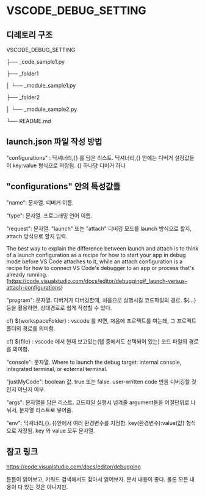 # VSCODE_DEBUG_SETTING


## 디레토리 구조
VSCODE_DEBUG_SETTING

├── _code_sample1.py

├── _folder1

│   └── _module_sample1.py

├── _folder2

│   └── _module_sample2.py

└── README.md

## launch.json 파일 작성 방법

"configurations" : 딕셔너리,{} 를 담은 리스트. 딕셔너리,{} 안에는 디버거 설정값들이 key:value 형식으로 저장됨. {} 하나당 디버거 하나

## "configurations" 안의 특성값들

"name": 문자열. 디버거 이름.

"type": 문자열. 프로그래밍 언어 이름.

"request": 문자열. "launch" 또는 "attach" 디버깅 모드를 launch 방식으로 할지, attach 방식으로 할지 입력. 

The best way to explain the difference between launch and attach is to think of a launch configuration as a recipe for how to start your app in debug mode before VS Code attaches to it, while an attach configuration is a recipe for how to connect VS Code's debugger to an app or process that's already running.(https://code.visualstudio.com/docs/editor/debugging#_launch-versus-attach-configurations)

"program": 문자열. 디버거가 디버깅할때, 처음으로 실행시킬 코드파일의 경로. ${...} 등을 활용하면, 상대경로로 쉽게 작성할 수 있다.

cf)
${workspaceFolder} :  vscode 를 켜면, 처음에 프로젝트를 여는데, 그 프로젝트 폴더의 경로를 의미함.

cf)
${file} : vscode 에서 현재 보고있는(탭 중에서도 선택되어 있는) 코드 파일의 경로를 의미함.


"console": 문자열. Where to launch the debug target: internal console, integrated terminal, or external terminal.

"justMyCode": boolean 값. true 또는 false. user-written code 만을 디버깅할 것인지 아닌지 여부.

"args": 문자열을 담은 리스트. 코드파일 실행시 넘겨줄 argument들을 어절단위로 나눠서, 문자열 리스트로 넣어줌.

"env": 딕셔너리,{}. {}안에서 여러 환경변수를 지정함. key(환경변수):value(값) 형식으로 저장됨. key 와 value 모두 문자열.




## 참고 링크
https://code.visualstudio.com/docs/editor/debugging

틈틈이 읽어보고, 키워드 검색해서도 찾아서 읽어보자. 문서 내용이 좋다. 물론 모든 내용이 다 있는 것은 아니지만.